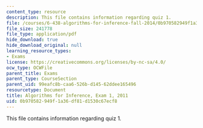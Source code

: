 ```yaml
---
content_type: resource
description: This file contains information regarding quiz 1.
file: /courses/6-438-algorithms-for-inference-fall-2014/0b970582949f1a36df81d1530c67ecf8_MIT6_438F14_q11_1.pdf
file_size: 241778
file_type: application/pdf
hide_download: true
hide_download_original: null
learning_resource_types:
- Exams
license: https://creativecommons.org/licenses/by-nc-sa/4.0/
ocw_type: OCWFile
parent_title: Exams
parent_type: CourseSection
parent_uid: 99eafc8b-caa6-526b-d145-62ddee165496
resourcetype: Document
title: Algorithms for Inference, Exam 1, 2011
uid: 0b970582-949f-1a36-df81-d1530c67ecf8
---
```

This file contains information regarding quiz 1.